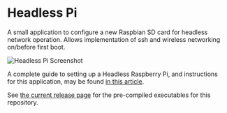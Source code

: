 # Headless Pi
A small application to configure a new Raspbian SD card for headless network operation.  Allows implementation of ssh and wireless networking on/before first boot.

![Headless Pi Screenshot](https://www.silverfoxcrafts.com/wp-content/uploads/2019/01/v3-UI-1.png "Headless Pi Screenshot")

A complete guide to setting up a Headless Raspberry Pi, and instructions for this application, may be found [in this article](https://www.silverfoxcrafts.com/headless-raspberry-pi/).

See [the current release page](https://github.com/lbussy/headless-pi/releases/tag/v3.0.0) for the pre-compiled executables for this repository.
